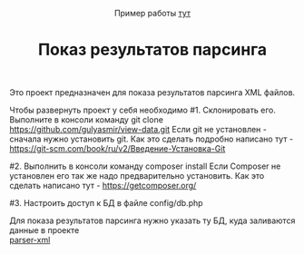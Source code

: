 <p align="center">
    Пример работы 
    <a href="http://parser.gulyasmir.ru" target="_blank">
      тут
    </a>
    <h1 align="center">Показ результатов парсинга</h1>
    <br>
</p>
Это проект предназначен для показа результатов парсинга XML файлов.

Чтобы развернуть проект у себя необходимо
#1. Склонировать его. 
Выполните в консоли команду git clone  https://github.com/gulyasmir/view-data.git
Если git не установлен - сначала нужно установить git. Как это сделать подробно написано тут - https://git-scm.com/book/ru/v2/Введение-Установка-Git

#2. Выполнить в консоли команду composer install
Если Composer не установлен его так же надо предварительно установить.  Как это сделать написано тут - https://getcomposer.org/

#3. Настроить доступ к БД в файле config/db.php

Для показа результатов парсинга нужно указать ту БД, куда заливаются данные в проекте  
<a href="https://github.com/gulyasmir/parser-xml" target="_blank"> 
    parser-xml
</a>




